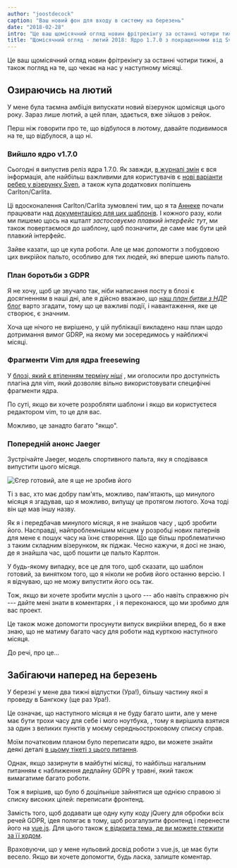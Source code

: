 ```yaml
---
author: "joostdecock"
caption: "Ваш новий фон для входу в систему на березень"
date: "2018-02-28"
intro: "Це ваш щомісячний огляд новин фрітрекінгу за останні чотири тижні, а також погляд на те, що чекає на нас у наступному місяці."
title: "Щомісячний огляд - лютий 2018: Ядро 1.7.0 з покращеннями від Sven, Carlton та Carlita. Плюс GDR, vim та Jaeger"
---
```


Це ваш щомісячний огляд новин фрітрекінгу за останні чотири тижні, а також погляд на те, що чекає на нас у наступному місяці.

## Озираючись на лютий

У мене була таємна амбіція випускати новий візерунок щомісяця цього року. Зараз лише лютий, а цей план, здається, вже зійшов з рейок.

Перш ніж говорити про те, що відбулося в лютому, давайте подивимося на те, що відбулося, а що ні.

### Вийшло ядро v1.7.0

Сьогодні я випустив реліз ядра 1.7.0. Як завжди, [в журналі змін](https://github.com/freesewing/core/blob/develop/CHANGELOG.md#170) є вся інформація, але найбільш важливими для користувачів є [нові варіанти ребер у візерунку Sven](/docs/patterns/sven/options#ribbing), а також купа додаткових поліпшень Carlton/Carlita.

Ці вдосконалення Carlton/Carlita зумовлені тим, що я та [Аннеке](/showcase/maker/annekecaramin) почали працювати над [документацією для цих шаблонів](/docs/patterns/carlton/). І кожного разу, коли ми пишемо щось на кшталт *застосовуємо плавкий інтерфейс тут*, ми також повертаємося до шаблону, щоб позначити, де саме має бути цей плавкий інтерфейс.

Зайве казати, що це купа роботи. Але це має допомогти з побудовою цих викрійок пальто, особливо для тих людей, які вперше шиють пальто.

### План боротьби з GDPR

Я не хочу, щоб це звучало так, ніби написання посту в блозі є досягненням в наші дні, але я дійсно вважаю, що [наш *план битви з НДР* блог](/blog/gdpr-plan) варто згадати, тому що це важливі події, і навантаження, яке це створює, є значним.

Хоча ще нічого не вирішено, у цій публікації викладено наш план щодо дотримання вимог GDRP, на якому ми зосередимось у найближчі місяці.


### Фрагменти Vim для ядра freesewing

У [блозі, який є втіленням терміну *ніші*](/blog/core-vim-snippets) , ми оголосили про доступність плагіна для vim, який дозволяє вільно використовувати специфічні фрагменти ядра.

По суті, якщо ви хочете розробляти шаблони і якщо ви користуєтеся редактором vim, то це для вас.

Можливо, це занадто багато "якщо".

### Попередній анонс Jaeger

Зустрічайте Jaeger, модель спортивного пальта, яку я сподівався випустити цього місяця.

![Єгер готовий, але я ще не зробив його](jaeger.png")

Ті з вас, хто має добру пам'ять, можливо, пам'ятають, що минулого місяця я згадував, що я можливо, випущу це протягом лютого. Хоча тоді він ще мав іншу назву.

Як я і передбачав минулого місяця, я не знайшов часу , щоб зробити його. Насправді, найпроблемнішим місцем у розробці нових патернів для мене є пошук часу на їхнє створення. Що ще більш проблематично з таким складним візерунком, як піджак. Чесно кажучи, я досі не знаю, де я знайшла час, щоб пошити це пальто Карлтон.

У будь-якому випадку, все це для того, щоб сказати, що шаблон готовий, за винятком того, що я ніколи не робив його останню версію. І я відчуваю, що не можу випустити його ось так.

Тож, якщо ви хочете зробити муслін з цього --- або навіть справжню річ --- дайте мені знати в коментарях , і я переконаюся, що ми зробимо для вас проект.

Це також може допомогти просунути випуск викрійки вперед, бо я вже знаю, що не матиму багато часу для роботи над курткою наступного місяця.

До речі, про це...

## Забігаючи наперед на березень

У березні у мене два тижні відпустки (Ура!), більшу частину якої я проведу в Бангкоку (ще раз Ура!).

Це означає, що наступного місяця я не буду багато шити, але у мене має бути трохи часу для себе і мого ноутбука, , тому я вирішила взятися за один з великих пунктів у моєму середньостроковому списку справ.

Моїм початковим планом було переписати ядро, ви можете знайти деякі деталі [в цьому тікеті з цього питання](https://github.com/freesewing/core/issues/236).

Однак, якщо зазирнути в майбутні місяці, то найбільш нагальним питанням є наближення дедлайну GDPR у травні, який також вимагатиме багато роботи.

Тож я вирішив, що було б доцільніше зайнятися ще однією справою зі списку високих цілей: переписати фронтенд.

Замість того, щоб додавати ще одну купу коду jQuery для обробки всіх речей GDPR, ідея полягає в тому, щоб розгалузити фронтенд і перенести його на [vue.js](https://vuejs.org/). Для цього також [є відкрита тема, де ви можете стежити за її ходом](https://github.com/freesewing/site/issues/311).

Враховуючи, що у мене нульовий досвід роботи з vue.js, це має бути весело. Якщо ви хочете допомогти, будь ласка, залиште коментар.

